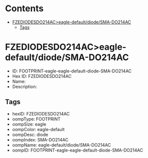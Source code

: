 



Contents
========

* [FZEDIODESDO214AC>eagle-default/diode/SMA-DO214AC](#fzediodesdo214aceagle-defaultdiodesma-do214ac)
	* [Tags](#tags)

# FZEDIODESDO214AC>eagle-default/diode/SMA-DO214AC

- ID: FOOTPRINT-eagle-eagle-default-diode-SMA-DO214AC
- Hex ID: FZEDIODESDO214AC
- Name: 
- Description: 

## Tags

- hexID: FZEDIODESDO214AC
- oompType: FOOTPRINT
- oompSize: eagle
- oompColor: eagle-default
- oompDesc: diode
- oompIndex: SMA-DO214AC
- oompName: eagle-default/diode/SMA-DO214AC
- oompID: FOOTPRINT-eagle-eagle-default-diode-SMA-DO214AC

